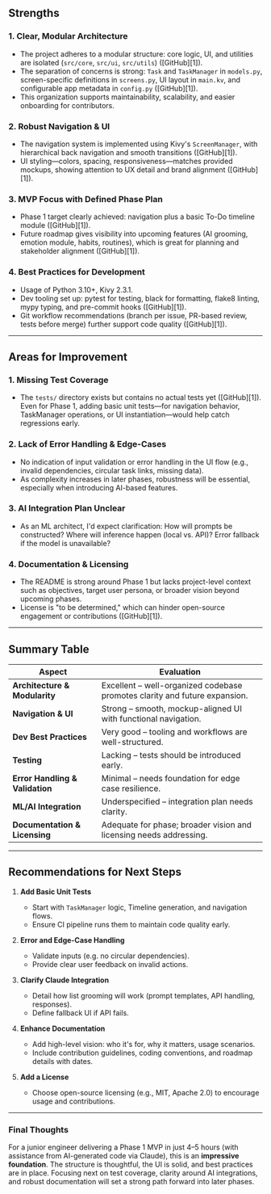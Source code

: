 ## Strengths

### 1. **Clear, Modular Architecture**

* The project adheres to a modular structure: core logic, UI, and utilities are isolated (`src/core`, `src/ui`, `src/utils`) ([GitHub][1]).
* The separation of concerns is strong: `Task` and `TaskManager` in `models.py`, screen-specific definitions in `screens.py`, UI layout in `main.kv`, and configurable app metadata in `config.py` ([GitHub][1]).
* This organization supports maintainability, scalability, and easier onboarding for contributors.

### 2. **Robust Navigation & UI**

* The navigation system is implemented using Kivy's `ScreenManager`, with hierarchical back navigation and smooth transitions ([GitHub][1]).
* UI styling—colors, spacing, responsiveness—matches provided mockups, showing attention to UX detail and brand alignment ([GitHub][1]).

### 3. **MVP Focus with Defined Phase Plan**

* Phase 1 target clearly achieved: navigation plus a basic To-Do timeline module ([GitHub][1]).
* Future roadmap gives visibility into upcoming features (AI grooming, emotion module, habits, routines), which is great for planning and stakeholder alignment ([GitHub][1]).

### 4. **Best Practices for Development**

* Usage of Python 3.10+, Kivy 2.3.1.
* Dev tooling set up: pytest for testing, black for formatting, flake8 linting, mypy typing, and pre-commit hooks ([GitHub][1]).
* Git workflow recommendations (branch per issue, PR-based review, tests before merge) further support code quality ([GitHub][1]).

---

## Areas for Improvement

### 1. **Missing Test Coverage**

* The `tests/` directory exists but contains no actual tests yet ([GitHub][1]). Even for Phase 1, adding basic unit tests—for navigation behavior, TaskManager operations, or UI instantiation—would help catch regressions early.

### 2. **Lack of Error Handling & Edge-Cases**

* No indication of input validation or error handling in the UI flow (e.g., invalid dependencies, circular task links, missing data).
* As complexity increases in later phases, robustness will be essential, especially when introducing AI-based features.

### 3. **AI Integration Plan Unclear**

* As an ML architect, I'd expect clarification: How will prompts be constructed? Where will inference happen (local vs. API)? Error fallback if the model is unavailable?

### 4. **Documentation & Licensing**

* The README is strong around Phase 1 but lacks project-level context such as objectives, target user persona, or broader vision beyond upcoming phases.
* License is "to be determined," which can hinder open-source engagement or contributions ([GitHub][1]).

---

## Summary Table

| Aspect                          | Evaluation                                                                 |
| ------------------------------- | -------------------------------------------------------------------------- |
| **Architecture & Modularity**   | Excellent – well-organized codebase promotes clarity and future expansion. |
| **Navigation & UI**             | Strong – smooth, mockup-aligned UI with functional navigation.             |
| **Dev Best Practices**          | Very good – tooling and workflows are well-structured.                     |
| **Testing**                     | Lacking – tests should be introduced early.                                |
| **Error Handling & Validation** | Minimal – needs foundation for edge case resilience.                       |
| **ML/AI Integration**       | Underspecified – integration plan needs clarity.                           |
| **Documentation & Licensing**   | Adequate for phase; broader vision and licensing needs addressing.         |

---

## Recommendations for Next Steps

1. **Add Basic Unit Tests**

   * Start with `TaskManager` logic, Timeline generation, and navigation flows.
   * Ensure CI pipeline runs them to maintain code quality early.

2. **Error and Edge-Case Handling**

   * Validate inputs (e.g. no circular dependencies).
   * Provide clear user feedback on invalid actions.

3. **Clarify Claude Integration**

   * Detail how list grooming will work (prompt templates, API handling, responses).
   * Define fallback UI if API fails.

4. **Enhance Documentation**

   * Add high-level vision: who it's for, why it matters, usage scenarios.
   * Include contribution guidelines, coding conventions, and roadmap details with dates.

5. **Add a License**

   * Choose open-source licensing (e.g., MIT, Apache 2.0) to encourage usage and contributions.

---

### Final Thoughts

For a junior engineer delivering a Phase 1 MVP in just 4–5 hours (with assistance from AI-generated code via Claude), this is an **impressive foundation**. The structure is thoughtful, the UI is solid, and best practices are in place. Focusing next on test coverage, clarity around AI integrations, and robust documentation will set a strong path forward into later phases.